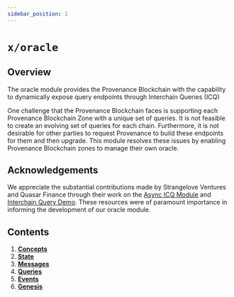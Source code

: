 ```yaml
---
sidebar_position: 1
---
```


# `x/oracle`

## Overview

The oracle module provides the Provenance Blockchain with the capability to dynamically expose query endpoints through Interchain Queries (ICQ)

One challenge that the Provenance Blockchain faces is supporting each Provenance Blockchain Zone with a unique set of queries. It is not feasible to create an evolving set of queries for each chain. Furthermore, it is not desirable for other parties to request Provenance to build these endpoints for them and then upgrade. This module resolves these issues by enabling Provenance Blockchain zones to manage their own oracle.

## Acknowledgements

We appreciate the substantial contributions made by Strangelove Ventures and Quasar Finance through their work on the [Async ICQ Module](https://github.com/cosmos/ibc-apps/tree/main/modules/async-icq) and [Interchain Query Demo](https://github.com/quasar-finance/interchain-query-demo). These resources were of paramount importance in informing the development of our oracle module.

## Contents

1. **[Concepts](01_concepts.md)**
2. **[State](02_state.md)**
3. **[Messages](03_messages.md)**
4. **[Queries](04_queries.md)**
5. **[Events](05_events.md)**
6. **[Genesis](06_genesis.md)**
